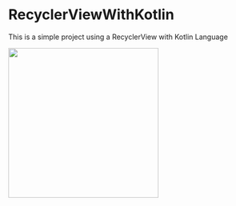 # RecyclerViewWithKotlin
This is a simple project using a RecyclerView with Kotlin Language

<img src="./demorecycler.gif" width="300" heigth="500"/>
